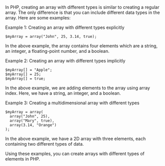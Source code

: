 In PHP, creating an array with different types is similar to creating a regular array. The only difference is that you can include different data types in the array. Here are some examples:

Example 1: Creating an array with different types explicitly

```
$myArray = array("John", 25, 3.14, true);
```

In the above example, the array contains four elements which are a string, an integer, a floating-point number, and a boolean. 

Example 2: Creating an array with different types implicitly

```
$myArray[] = "Apple";
$myArray[] = 25;
$myArray[] = true;
```

In the above example, we are adding elements to the array using array index. Here, we have a string, an integer, and a boolean. 

Example 3: Creating a multidimensional array with different types

```
$myArray = array(
  array("John", 25),
  array("Mary", true),
  array(3.14, "Orange")
);
```

In the above example, we have a 2D array with three elements, each containing two different types of data. 

Using these examples, you can create arrays with different types of elements in PHP.